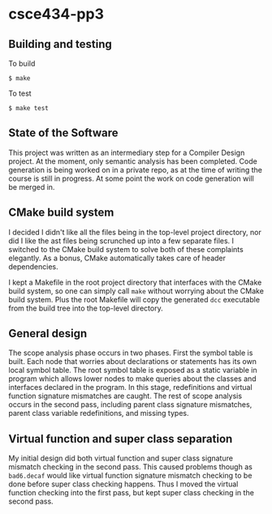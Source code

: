# csce434-pp3
## Building and testing
To build
```
$ make
```

To test
```
$ make test
```

## State of the Software
This project was written as an intermediary step for a Compiler Design project.
At the moment, only semantic analysis has been completed. Code generation is
being worked on in a private repo, as at the time of writing the course is still
in progress. At some point the work on code generation will be merged in.
## CMake build system
I decided I didn't like all the files being in the top-level project directory, nor
did I like the ast files being scrunched up into a few separate files. I
switched to the CMake build system to solve both of these complaints elegantly.
As a bonus, CMake automatically takes care of header dependencies.

I kept a Makefile in the root project directory that interfaces with the CMake
build system, so one can simply call `make` without worrying about the CMake
build system. Plus the root Makefile will copy the generated `dcc` executable
from the build tree into the top-level directory.

## General design
The scope analysis phase occurs in two phases. First the symbol table is built.
Each node that worries about declarations or statements has its own local symbol
table. The root symbol table is exposed as a static variable in program which
allows lower nodes to make queries about the classes and interfaces declared in
the program. In this stage, redefinitions and virtual function signature
mismatches are caught. The rest of scope analysis occurs in the second pass,
including parent class signature mismatches, parent class variable
redefinitions, and missing types.

## Virtual function and super class separation
My initial design did both virtual function and super class signature
mismatch checking in the second pass. This caused problems though as `bad6.decaf`
would like virtual function signature mismatch checking to be done before super
class checking happens. Thus I moved the virtual function checking into the
first pass, but kept super class checking in the second pass.
